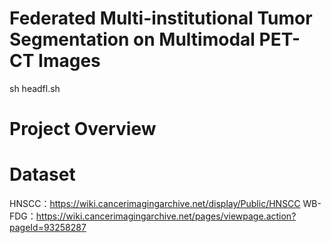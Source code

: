 # Federated Multi-institutional Tumor Segmentation on Multimodal PET-CT Images
sh headfl.sh
# Project Overview

# Dataset
HNSCC：https://wiki.cancerimagingarchive.net/display/Public/HNSCC
WB-FDG：https://wiki.cancerimagingarchive.net/pages/viewpage.action?pageId=93258287
